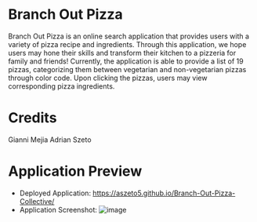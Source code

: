 # Branch Out Pizza
Branch Out Pizza is an online search application that provides users with a variety of pizza recipe and ingredients. Through this application, we hope users may hone their skills and transform their kitchen to a pizzeria for family and friends! Currently, the application is able to provide a list of 19 pizzas, categorizing them between vegetarian and non-vegetarian pizzas through color code. Upon clicking the pizzas, users may view corresponding pizza ingredients. 

# Credits
Gianni Mejia
Adrian Szeto

# Application Preview
* Deployed Application: https://aszeto5.github.io/Branch-Out-Pizza-Collective/
* Application Screenshot:
![image](https://user-images.githubusercontent.com/100250064/183558181-509b8e0f-e1ce-448c-8be4-a59ea85aaa0d.png)
